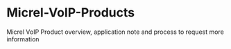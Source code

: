 Micrel-VoIP-Products
====================

Micrel VoIP Product overview, application note and process to request more information
